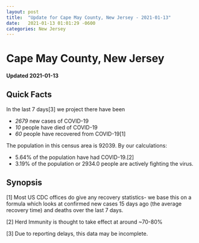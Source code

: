 ```yaml
---
layout: post
title:  "Update for Cape May County, New Jersey - 2021-01-13"
date:   2021-01-13 01:01:29 -0600
categories: New Jersey
---
```


# Cape May County, New Jersey
#### Updated 2021-01-13

## Quick Facts

In the last 7 days[3] we project there have been
- *2679* new cases of COVID-19
- *10* people have died of COVID-19
- *60* people have recovered from COVID-19[1]

The population in this census area is 92039. By our calculations:
- 5.64% of the population have had COVID-19.[2]
- 3.19% of the population or 2934.0 people are actively fighting the virus.

## Synopsis




[1] Most US CDC offices do give any recovery statistics- we base this on a formula which looks at confirmed new cases
15 days ago (the average recovery time) and deaths over the last 7 days.

[2] Herd Immunity is thought to take effect at around ~70-80%

[3] Due to reporting delays, this data may be incomplete.
 
    